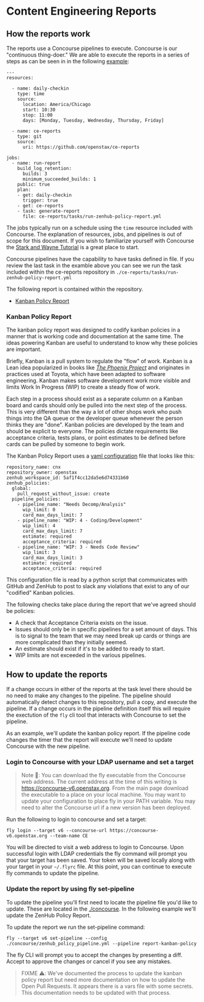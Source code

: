 # Content Engineering Reports

## How the reports work

The reports use a Concourse pipelines to execute. Concourse is our "continuous thing-doer." We are able to execute the reports in a series of steps as can be seen in in the following [example](https://github.com/openstax/ce-reports/blob/master/concourse/zenhub_policy_pipeline.yml#L2-L28):

```
---
resources:

  - name: daily-checkin
    type: time
    source:
      location: America/Chicago
      start: 10:30
      stop: 11:00
      days: [Monday, Tuesday, Wednesday, Thursday, Friday]

  - name: ce-reports
    type: git
    source:
      uri: https://github.com/openstax/ce-reports

jobs:
  - name: run-report
    build_log_retention:
      builds: 3
      minimum_succeeded_builds: 1
    public: true
    plan:
    - get: daily-checkin
      trigger: true
    - get: ce-reports
    - task: generate-report
      file: ce-reports/tasks/run-zenhub-policy-report.yml
```

The jobs typically run on a schedule using the `time` resource included with Concourse. The explanation of resources, jobs, and pipelines is out of scope for this document. If you wish to familiarize yourself with Concourse the [Stark and Wayne Tutorial](https://concoursetutorial.com/) is a great place to start.

Concourse pipelines have the capability to have tasks defined in file. If you review the last task in the examble above you can see we run the task included within the ce-reports repository in `./ce-reports/tasks/run-zenhub-policy-report.yml`

The following report is contained within the repository.

* [Kanban Policy Report](./reports/zenhub_policies.py)

### Kanban Policy Report

The kanban policy report was designed to codify kanban policies in a manner that is working code and documentation at the same time. The ideas powering Kanban are useful to understand to know why these policies are important.

Briefly, Kanban is a pull system to regulate the "flow" of work. Kanban is a Lean idea popularized in books like [_The Phoenix Project_](https://www.goodreads.com/book/show/17255186-the-phoenix-project) and originates in practices used at Toyota, which have been adapted to software engineering. Kanban makes software development work more visible and limits Work In Progress (WIP) to create a steady flow of work.

Each step in a process should exist as a separate column on a Kanban board and cards should only be pulled into the next step of the process. This is very different than the way a lot of other shops work who push things into the QA queue or the developer queue whenever the person thinks they are "done". Kanban policies are developed by the team and should be explicit to everyone. The policies dictate requirements like acceptance criteria, tests plans, or point estimates to be defined before cards can be pulled by someone to begin work.

The Kanban Policy Report uses a [yaml configuration](./reports/ce_zenhub_policies.config.yml) file that looks like this:

```
repository_name: cnx
repository_owner: openstax
zenhub_workspace_id: 5af1f4cc12da5e6d74331b60
zenhub_policies:
  global:
    pull_request_without_issue: create
  pipeline_policies:
    - pipeline_name: "Needs Decomp/Analysis"
      wip_limit: 0
      card_max_days_limit: 7
    - pipeline_name: "WIP: 4 - Coding/Development"
      wip_limit: 4
      card_max_days_limit: 7
      estimate: required
      acceptance_criteria: required
    - pipeline_name: "WIP: 3 - Needs Code Review"
      wip_limit: 3
      card_max_days_limit: 3
      estimate: required
      acceptance_criteria: required
```

This configuration file is read by a python script that communicates with GitHub and ZenHub to post to slack any violations that exist to any of our "codified" Kanban policies.

The following checks take place during the report that we've agreed should be policies:

* A check that Acceptance Criteria exists on the issue.
* Issues should only be in specific pipelines for a set amount of days. This is to signal to the team that we may need break up cards or things are more complicated than they initially seemed.
* An estimate should exist if it's to be added to ready to start. 
* WIP limits are not exceeded in the various pipelines.

## How to update the reports

If a change occurs in either of the reports at the task level there should be no need to make any changes to the pipeline. The pipeline should automatically detect changes to this repository, pull a copy, and execute the pipeline. If a change occurs in the pipeline definition itself this will require the exectution of the `fly` cli tool that interacts with Concourse to set the pipeline.

As an example, we'll update the kanban policy report. If the pipeline code changes the timer that the report will execute we'll need to update Concourse with the new pipeline.

### Login to Concourse with your LDAP username and set a target

> Note :pencil:: You can download the fly executable from the Concourse web address. The current address at the time of this writing is https://concourse-v6.openstax.org. From the main page download the executable to a place on your local machine. You may want to update your configuration to place fly in your PATH variable. You may need to alter the Concourse url if a new version has been deployed.

Run the following to login to concourse and set a target:

```
fly login --target v6 --concourse-url https://concourse-v6.openstax.org --team-name CE
```

You will be directed to visit a web address to login to Concourse. Upon successful login with LDAP credentials the fly command will prompt you that your target has been saved. Your token will be saved locally along with your target in your `~/.flyrc` file. At this point, you can continue to execute fly commands to update the pipeline.

### Update the report by using fly set-pipeline

To update the pipeline you'll first need to locate the pipeline file you'd like to update. These are located in the [./concourse](directory). In the following example we'll update the ZenHub Policy Report.

To update the report we run the set-pipeline command:

```
fly --target v6 set-pipeline --config ./concourse/zenhub_policy_pipeline.yml --pipeline report-kanban-policy
```

The fly CLI will prompt you to accept the changes by presenting a diff. Accept to approve the changes or cancel if you see any mistakes.

> FIXME :warning:: We've documented the process to update the kanban policy report but need more documentation on how to update the Open Pull Requests. It appears there is a vars file with some secrets. This documentation needs to be updated with that process.